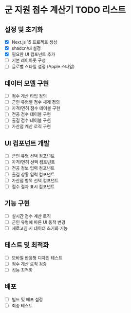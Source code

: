# 군 지원 점수 계산기 TODO 리스트

## 설정 및 초기화
- [x] Next.js 15 프로젝트 생성
- [x] shadcn/ui 설정
- [x] 필요한 UI 컴포넌트 추가
- [ ] 기본 레이아웃 구성
- [ ] 글로벌 스타일 설정 (Apple 스타일)

## 데이터 모델 구현
- [ ] 점수 계산 타입 정의
- [ ] 군인 유형별 점수 체계 정의
- [ ] 자격/면허 점수 테이블 구현
- [ ] 전공 점수 테이블 구현
- [ ] 출결 점수 테이블 구현
- [ ] 가산점 계산 로직 구현

## UI 컴포넌트 개발
- [ ] 군인 유형 선택 컴포넌트
- [ ] 자격/면허 선택 컴포넌트
- [ ] 전공 정보 입력 컴포넌트
- [ ] 출결 상황 입력 컴포넌트
- [ ] 가산점 항목 선택 컴포넌트
- [ ] 점수 결과 표시 컴포넌트

## 기능 구현
- [ ] 실시간 점수 계산 로직
- [ ] 군인 유형에 따른 UI 동적 변경
- [ ] 새로고침 시 데이터 초기화 기능

## 테스트 및 최적화
- [ ] 모바일 반응형 디자인 테스트
- [ ] 점수 계산 로직 검증
- [ ] 성능 최적화

## 배포
- [ ] 빌드 및 배포 설정
- [ ] 최종 테스트 